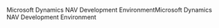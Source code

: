 <span data-ttu-id="057a2-101">Microsoft Dynamics NAV Development Environment</span><span class="sxs-lookup"><span data-stu-id="057a2-101">Microsoft Dynamics NAV Development Environment</span></span>